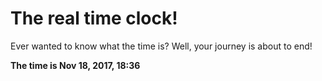 # The real time clock!

Ever wanted to know what the time is? Well, your journey is about to end!

**The time is Nov 18, 2017, 18:36**